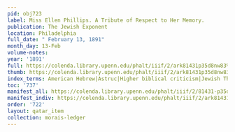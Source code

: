 ```yaml
---
pid: obj723
label: Miss Ellen Phillips. A Tribute of Respect to Her Memory.
publication: The Jewish Exponent
location: Philadelphia
full_date: " February 13, 1891"
month_day: 13-Feb
volume-notes:
year: '1891'
full: https://colenda.library.upenn.edu/phalt/iiif/2/ark81431p35d8nw83%2FSHA256E-s9141882--6d6f179436d6f98afeb6807a61fb521640bb8ff919162d8cd7426929e61068d1.jpeg/full/3500,/0/default.jpg
thumb: https://colenda.library.upenn.edu/phalt/iiif/2/ark81431p35d8nw83%2FSHA256E-s9141882--6d6f179436d6f98afeb6807a61fb521640bb8ff919162d8cd7426929e61068d1.jpeg/full/!200,200/0/default.jpg
index_terms: American Hebrew|Astruc|Higher biblical criticism|Jewish Theological Seminary
toc: '737'
manifest_all: https://colenda.library.upenn.edu/phalt/iiif/2/81431-p35d8nw83/manifest
manifest_indiv: https://colenda.library.upenn.edu/phalt/iiif/2/ark81431p35d8nw83%2FSHA256E-s9141882--6d6f179436d6f98afeb6807a61fb521640bb8ff919162d8cd7426929e61068d1.jpeg
order: '722'
layout: qatar_item
collection: morais-ledger
---
```

